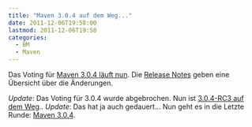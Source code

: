 ```yaml
---
title: "Maven 3.0.4 auf dem Weg..."
date: 2011-12-06T19:58:00
lastmod: 2011-12-06T19:58
categories:
  - BM
  - Maven
---
```

Das Voting für [Maven 3.0.4 läuft nun](http://maven.40175.n5.nabble.com/VOTE-Apache-Maven-3-0-4-tp5022300p5022300.html). 
Die [Release Notes](http://jira.codehaus.org/secure/ReleaseNote.jspa?projectId=10500&version=17215) geben eine 
Übersicht über die Änderungen.

*Update*: Das Voting für 3.0.4 wurde abgebrochen. Nun ist [3.0.4-RC3 auf dem Weg](http://maven.40175.n5.nabble.com/CALL-FOR-TEST-Apache-Maven-3-0-4-RC3-staged-td5048998.html)..
*Update*: Das hat ja auch gedauert... Nun geht es in die Letzte Runde: [Maven 3.0.4](http://maven.40175.n5.nabble.com/VOTE-Apache-Maven-3-0-4-td5151173.html).
